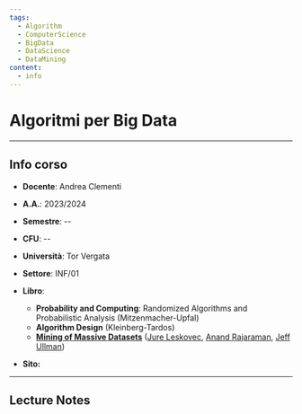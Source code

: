 ```yaml
---
tags:
  - Algorithm
  - ComputerScience
  - BigData
  - DataScience
  - DataMining
content:
  - info
---
```


# Algoritmi per Big Data
--------------------------
## Info corso
- **Docente**: Andrea Clementi
- **A.A.**: 2023/2024
- **Semestre**: --
- **CFU**: --
- **Università**: Tor Vergata
- **Settore**: INF/01

- **Libro**:
	- **Probability and Computing**: Randomized Algorithms and Probabilistic Analysis (Mitzenmacher-Upfal)
	- **Algorithm Design** (Kleinberg-Tardos)
	- [**Mining of Massive Datasets**](http://www.mmds.org/) ([Jure Leskovec](http://cs.stanford.edu/~jure/), [Anand Rajaraman](https://twitter.com/anand_raj), [Jeff Ullman](http://infolab.stanford.edu/~ullman/))
- **Sito:** 

----------------
## Lecture Notes